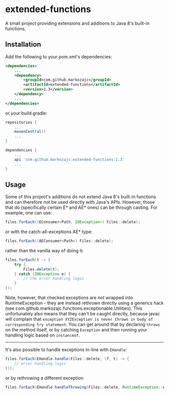 # extended-functions

A small project providing extensions and additions to Java 8's built-in functions.

## Installation

Add the following to your pom.xml's dependencies:
	
```xml
<dependencies>
	...
	<dependency>
		<groupId>com.github.markozajc</groupId>
		<artifactId>extended-functions</artifactId>
		<version>1.3</version>
	</dependency>
	...
</dependencies>
```

or your build.gradle:

```groovy
repositories {
	...
	mavenCentral()
	...
}

dependencies {
	...
	api 'com.github.markozajc:extended-functions:1.3'
	...
}
```
	
## Usage

Some of this project's additions do not extend Java 8's built-in functions and can therefore not be used directly with Java's APIs. However, those that do (specifically certain E\* and AE\* ones) can be through casting. For example, one can use:

```java
files.forEach((EConsumer<Path, IOException>) Files::delete);
```

or with the catch-all-exceptions AE\* type:

```java
files.forEach((AEConsumer<Path>) Files::delete);
```

rather than the vanilla way of doing it:

```java
files.forEach(t -> {
	try {
		Files.delete(t);
	} catch (IOException e) {
		// the error handling logic
	}
});
```

Note, however, that checked exceptions are _not_ wrapped into RuntimeException - they are instead rethrown directly using a generics hack (see com.github.markozajc.functions.exceptionable.Utilities). This unfortunately also means that they can't be caught directly, because javac will complain that `exception XYZException is never thrown in body of corresponding try statement`. You can get around that by declaring `throws` on the method itself, or by catching `Exception` and then running your handling logic based on `instanceof`.

---

It's also possible to handle exceptions in-line with `EHandle`:

```java
files.forEach(EHandle.handle(Files::delete, (f, t) -> {
	// error handling logic
}));
```

or by rethrowing a different exception

```java
files.forEach(EHandle.handleThrowing(Files::delete, RuntimeException::new));
```
